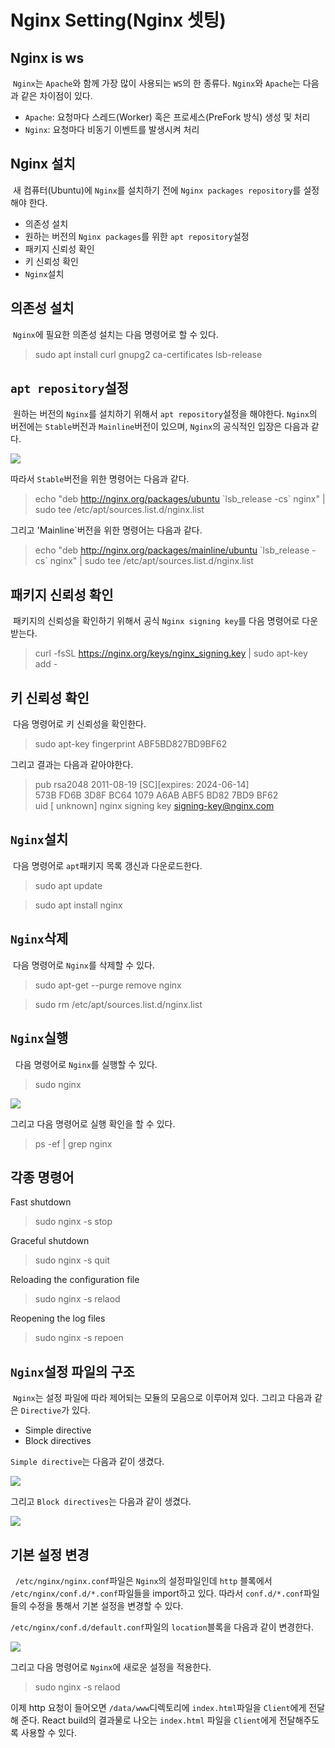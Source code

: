 # Nginx Setting(Nginx 셋팅)

## Nginx is ws

&nbsp;`Nginx`는 `Apache`와 함께 가장 많이 사용되는 `WS`의 한 종류다. `Nginx`와 `Apache`는 다음과 같은 차이점이 있다.

- `Apache`: 요청마다 스레드(Worker) 혹은 프로세스(PreFork 방식) 생성 및 처리
- `Nginx`: 요청마다 비동기 이벤트를 발생시켜 처리

## Nginx 설치

&nbsp;새 컴퓨터(Ubuntu)에 `Nginx`를 설치하기 전에 `Nginx packages repository`를 설정해야 한다.

- 의존성 설치
- 원하는 버전의 `Nginx packages`를 위한 `apt repository`설정
- 패키지 신뢰성 확인
- 키 신뢰성 확인
- `Nginx`설치

## 의존성 설치

&nbsp;`Nginx`에 필요한 의존성 설치는 다음 명령어로 할 수 있다.

> sudo apt install curl gnupg2 ca-certificates lsb-release

## `apt repository`설정

&nbsp;원하는 버전의 `Nginx`를 설치하기 위해서 `apt repository`설정을 해야한다. `Nginx`의 버전에는 `Stable`버전과 `Mainline`버전이 있으며, `Nginx`의 공식적인 입장은 다음과 같다.

<img src="https://user-images.githubusercontent.com/22635168/83970923-53957d00-a913-11ea-808f-1d1c45556e1b.png">

따라서 `Stable`버전을 위한 명령어는 다음과 같다.

> echo "deb http://nginx.org/packages/ubuntu \`lsb_release -cs\` nginx" | sudo tee /etc/apt/sources.list.d/nginx.list

그리고 'Mainline`버전을 위한 명령어는 다음과 같다.

> echo "deb http://nginx.org/packages/mainline/ubuntu \`lsb_release -cs\` nginx" | sudo tee /etc/apt/sources.list.d/nginx.list

## 패키지 신뢰성 확인

&nbsp;패키지의 신뢰성을 확인하기 위해서 공식 `Nginx signing key`를 다음 명령어로 다운받는다.

> curl -fsSL https://nginx.org/keys/nginx_signing.key | sudo apt-key add -

## 키 신뢰성 확인

&nbsp;다음 명령어로 키 신뢰성을 확인한다.

> sudo apt-key fingerprint ABF5BD827BD9BF62

그리고 결과는 다음과 같아야한다.

> pub rsa2048 2011-08-19 [SC][expires: 2024-06-14]<br/>
> 573B FD6B 3D8F BC64 1079 A6AB ABF5 BD82 7BD9 BF62<br/>
> uid [ unknown] nginx signing key <signing-key@nginx.com>

## `Nginx`설치

&nbsp;다음 명령어로 `apt`패키지 목록 갱신과 다운로드한다.

> sudo apt update

> sudo apt install nginx

## `Nginx`삭제

&nbsp;다음 명령어로 `Nginx`를 삭제할 수 있다.

> sudo apt-get --purge remove nginx

> sudo rm /etc/apt/sources.list.d/nginx.list

## `Nginx`실행

&nbsp; 다음 명령어로 `Nginx`를 실행할 수 있다.

> sudo nginx

<img src="https://user-images.githubusercontent.com/22635168/83971242-5d1fe480-a915-11ea-83f8-a0ff51696e8a.png">

그리고 다음 명령어로 실행 확인을 할 수 있다.

> ps -ef | grep nginx

## 각종 명령어

Fast shutdown

> sudo nginx -s stop

Graceful shutdown

> sudo nginx -s quit

Reloading the configuration file

> sudo nginx -s relaod

Reopening the log files

> sudo nginx -s repoen

## `Nginx`설정 파일의 구조

&nbsp;`Nginx`는 설정 파일에 따라 제어되는 모듈의 모음으로 이루어져 있다. 그리고 다음과 같은 `Directive`가 있다.

- Simple directive
- Block directives

`Simple directive`는 다음과 같이 생겼다.

<img src="https://user-images.githubusercontent.com/22635168/83971849-4af37580-a918-11ea-8bb3-a73f9c1b723d.png">

그리고 `Block directives`는 다음과 같이 생겼다.

<img src="https://user-images.githubusercontent.com/22635168/83971896-78402380-a918-11ea-9cff-22d5705fa905.png">

## 기본 설정 변경

&nbsp; `/etc/nginx/nginx.conf`파일은 `Nginx`의 설정파일인데 `http` 블록에서 `/etc/nginx/conf.d/*.conf`파일들을 import하고 있다. 따라서 `conf.d/*.conf`파일들의 수정을 통해서 기본 설정을 변경할 수 있다.

`/etc/nginx/conf.d/default.conf`파일의 `location`블록을 다음과 같이 변경한다.

<img src="https://user-images.githubusercontent.com/22635168/83972080-4b404080-a919-11ea-9b80-64708abd7466.png">

그리고 다음 명령어로 `Nginx`에 새로운 설정을 적용한다.

> sudo nginx -s relaod

이제 http 요청이 들어오면 `/data/www`디렉토리에 `index.html`파일을 `Client`에게 전달해 준다. React build의 결과물로 나오는 `index.html` 파일을 `Client`에게 전달해주도록 사용할 수 있다.
